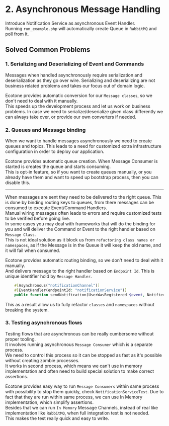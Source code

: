 # 2. Asynchronous Message Handling

Introduce Notification Service as asynchronous Event Handler.  
Running `run_example.php` will automatically create Queue in `RabbitMQ` and poll from it.

## Solved Common Problems

### 1. Serializing and Deserializing of Event and Commands  

Messages when handled asynchronously require serialization and deserialization as they go over wire.
Serializing and deserializing are not business related problems and takes our focus out of domain logic.   

Ecotone provides automatic conversion for our `Message classes`, so we don't need to deal with it manually.  
This speeds up the development process and let us work on business problems. 
In case we need to serialize/deserialize given class differently we can always take over, or provide our own converters if needed. 

### 2. Queues and Message binding

When we want to handle messages asynchronously we need to create queues and topics.
This leads to a need for customized extra infrastructure configuration in order to deploy our application.

Ecotone provides automatic queue creation. When Message Consumer is started is creates the queue and starts consuming.   
This is opt-in feature, so if you want to create queues manually, or you already have them and want to speed up bootstrap process, then you can disable this.

---

When messages are sent they need to be delivered to the right queue. This is done by binding routing keys to queues, from there messages can be consumed to execute Event/Command Handlers.  
Manual wiring messages often leads to errors and require customized tests to be verified before going live.  
In some cases you may deal with frameworks that will do the binding for you and will deliver the Command or Event to the right handler based on `Message Class`.  
This is not ideal solution as it block us from `refactoring class names or namespaces`, as if the Message is in the Queue it will keep the old name, and it will fail when consumed.

Ecotone provides automatic routing binding, so we don't need to deal with it manually.  
And delivers message to the right handler based on `Endpoint Id`. This is unique identifier hold by `Message Handler`.  

```php
    #[Asynchronous("notificationChannel")]
    #[EventHandler(endpointId: "notificationService")]
    public function sendNotification(UserWasRegistered $event, Notifier $notifier): void
```

This as a result allow us to fully refactor `classes` and `namespaces` without breaking the system.

### 3. Testing asynchronous flows

Testing flows that are asynchronous can be really cumbersome without proper tooling.  
It involves running asynchronous `Message Consumer` which is a separate process.    
We need to control this process so it can be stopped as fast as it's possible without creating zombie processes.  
It works in second process, which means we can't use in memory implementation and often need to build special solution to make correct assertions.

Ecotone provides easy way to run `Message Consumers` within same process with possibility to stop them quickly, check `NotificationServiceTest`.
Due to fact that they are run within same process, we can use In Memory implementation, which simplify assertions.  
Besides that we can run `In Memory` Message Channels, instead of real like implementation like `RabbitMQ`, when full integration test is not needed.  
This makes the test really quick and easy to write. 